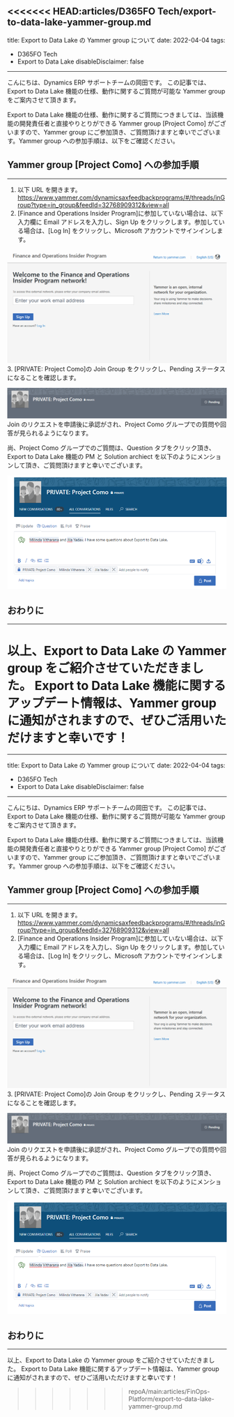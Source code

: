 <<<<<<< HEAD:articles/D365FO Tech/export-to-data-lake-yammer-group.md
---
title: Export to Data Lake の Yammer group について
date: 2022-04-04
tags:
  - D365FO Tech
  - Export to Data Lake
disableDisclaimer: false
---

こんにちは、Dynamics ERP サポートチームの岡田です。
この記事では、Export to Data Lake 機能の仕様、動作に関するご質問が可能な Yammer group をご案内させて頂きます。

<!-- more -->

Export to Data Lake 機能の仕様、動作に関するご質問につきましては、当該機能の開発責任者と直接やりとりができる Yammer group [Project Como] がございますので、Yammer group にご参加頂き、ご質問頂けますと幸いでございます。Yammer group への参加手順は、以下をご確認ください。

<!-- 見出し -->

## Yammer group [Project Como] への参加手順
---
<!-- 数字リスト -->

1. 以下 URL を開きます。
https://www.yammer.com/dynamicsaxfeedbackprograms/#/threads/inGroup?type=in_group&feedId=32768909312&view=all
2. [Finance and Operations Insider Program]に参加していない場合は、以下入力欄に Email アドレスを入力し、Sign Up をクリックします。参加している場合は、[Log In] をクリックし、Microsoft アカウントでサインインします。
<!-- 画像 (リポジトリ内ファイルを参照 -->
![](./export-to-data-lake-yammer-group/exporttodatalake1.png)
3. [PRIVATE: Project Como]の Join Group をクリックし、Pending ステータスになることを確認します。
<!-- 画像 (リポジトリ内ファイルを参照 -->
![](./export-to-data-lake-yammer-group/exporttodatalake3.png)
Join のリクエストを申請後に承認がされ、Project Como グループでの質問や回答が見られるようになります。

尚、Project Como グループでのご質問は、Question タブをクリック頂き、Export to Data Lake 機能の PM と Solution archiect を以下のようにメンションして頂き、ご質問頂けますと幸いでございます。
<!-- 画像 (リポジトリ内ファイルを参照 -->
![](./export-to-data-lake-yammer-group/exporttodatalake2.png)
<!-- 区切り線 -->
## おわりに
---
以上、Export to Data Lake の Yammer group をご紹介させていただきました。
Export to Data Lake 機能に関するアップデート情報は、Yammer group に通知がされますので、ぜひご活用いただけますと幸いです！
=======
---
title: Export to Data Lake の Yammer group について
date: 2022-04-04
tags:
  - D365FO Tech
  - Export to Data Lake
disableDisclaimer: false
---

こんにちは、Dynamics ERP サポートチームの岡田です。
この記事では、Export to Data Lake 機能の仕様、動作に関するご質問が可能な Yammer group をご案内させて頂きます。

<!-- more -->

Export to Data Lake 機能の仕様、動作に関するご質問につきましては、当該機能の開発責任者と直接やりとりができる Yammer group [Project Como] がございますので、Yammer group にご参加頂き、ご質問頂けますと幸いでございます。Yammer group への参加手順は、以下をご確認ください。

<!-- 見出し -->

## Yammer group [Project Como] への参加手順
---
<!-- 数字リスト -->

1. 以下 URL を開きます。
https://www.yammer.com/dynamicsaxfeedbackprograms/#/threads/inGroup?type=in_group&feedId=32768909312&view=all
2. [Finance and Operations Insider Program]に参加していない場合は、以下入力欄に Email アドレスを入力し、Sign Up をクリックします。参加している場合は、[Log In] をクリックし、Microsoft アカウントでサインインします。
<!-- 画像 (リポジトリ内ファイルを参照 -->
![](./export-to-data-lake-yammer-group/exporttodatalake1.png)
3. [PRIVATE: Project Como]の Join Group をクリックし、Pending ステータスになることを確認します。
<!-- 画像 (リポジトリ内ファイルを参照 -->
![](./export-to-data-lake-yammer-group/exporttodatalake3.png)
Join のリクエストを申請後に承認がされ、Project Como グループでの質問や回答が見られるようになります。

尚、Project Como グループでのご質問は、Question タブをクリック頂き、Export to Data Lake 機能の PM と Solution archiect を以下のようにメンションして頂き、ご質問頂けますと幸いでございます。
<!-- 画像 (リポジトリ内ファイルを参照 -->
![](./export-to-data-lake-yammer-group/exporttodatalake2.png)
<!-- 区切り線 -->
## おわりに
---
以上、Export to Data Lake の Yammer group をご紹介させていただきました。
Export to Data Lake 機能に関するアップデート情報は、Yammer group に通知がされますので、ぜひご活用いただけますと幸いです！
>>>>>>> repoA/main:articles/FinOps-Platform/export-to-data-lake-yammer-group.md
